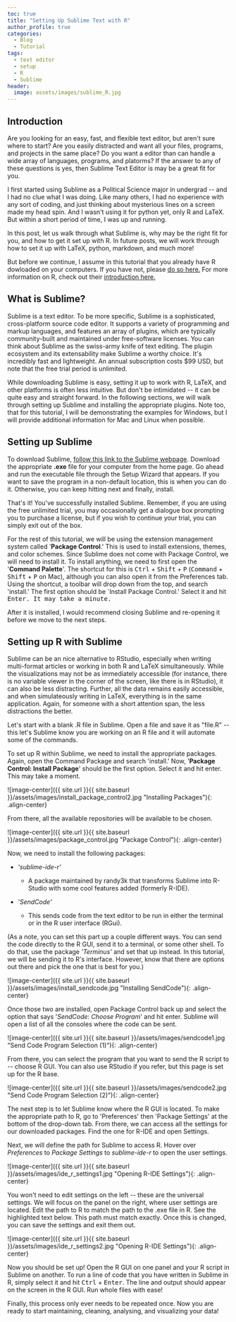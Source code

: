 ```yaml
---
toc: true
title: "Setting Up Sublime Text with R"
author_profile: true
categories:
  - Blog
  - Tutorial
tags:
  - text editor
  - setup
  - R 
  - Sublime
header: 
  image: assets/images/sublime_R.jpg
---
```




## Introduction

Are you looking for an easy, fast, and flexible text editor, but aren't sure where to start? Are you easily distracted and want all your files, programs, and projects in the same place? Do you want a editor than can handle a wide array of languages, programs, and platorms? If the answer to any of these questions is yes, then Sublime Text Editor is may be a great fit for you.

I first started using Sublime as a Political Science major in undergrad -- and I had no clue what I was doing. Like many others, I had no experience with any sort of coding, and just thinking about mysterious lines on a screen made my head spin. And I wasn't using it for python yet, only R and LaTeX. But within a short period of time, I was up and running. 

In this post, let us walk through what Sublime is, why may be the right fit for you, and how to get it set up with R. In future posts, we will work through how to set it up with LaTeX, python, markdown, and much more!

But before we continue, I assume in this tutorial that you already have R dowloaded on your computers. If you have not, please [do so here.](https://cloud.r-project.org/) For more information on R, check out their [introduction here.](https://www.r-project.org/about.html)

## What is Sublime?

Sublime is a text editor. To be more specific, Sublime is a sophisticated, cross-platform source code editor. It supports a variety of programming and markup languages, and features an array of plugins, which are typically community-built and maintained under free-software licenses. You can think about Sublime as the swiss-army knife of text editing. The plugin ecosystem and its extensability make Sublime a worthy choice. It's incredibly fast and lightweight. An annual subscription costs $99 USD, but note that the free trial period is unlimited.

While downloading Sublime is easy, setting it up to work with R, LaTeX, and other platforms is often less intuitive. But don't be intimidated -- it can be quite easy and straight forward. In the following sections, we will walk through setting up Sublime and installing the appropriate plugins. Note too, that for this tutorial, I will be demonstrating the examples for Windows, but I will provide additional information for Mac and Linux when possible.

## Setting up Sublime

To download Sublime, [follow this link to the Sublime webpage](https://www.sublimetext.com/). Download the appropriate **.exe** file for your computer from the home page. Go ahead and run the executable file through the Setup Wizard that appears. If you want to save the program in a non-default location, this is when you can do it. Otherwise, you can keep hitting next and finally, install.

That's it! You've successfully installed Sublime. Remember, if you are using the free unlimited trial, you may occasionally get a dialogue box prompting you to purchase a license, but if you wish to continue your trial, you can simply exit out of the box.

For the rest of this tutorial, we will be using the extension management system called '**Package Control**.' This is used to install extensions, themes, and color schemes. Since Sublime does not come with Package Control, we will need to install it. To install anything, we need to first open the '**Command Palette**'. The shortcut for this is <kbd>Ctrl</kbd> + <kbd>Shift</kbd> + <kbd>P</kbd> (<kbd>Command</kbd> + <kbd>Shift</kbd> + <kbd>P</kbd> on Mac), although you can also open it from the Preferences tab. Using the shortcut, a toolbar will drop down from the top, and search 'install.' The first option should be `Install Package Control.' Select it and hit <kbd>Enter<kbd>. It may take a minute.

After it is installed, I would recommend closing Sublime and re-opening it before we move to the next steps.

## Setting up R with Sublime

Sublime can be an nice alternative to RStudio, especially when writing multi-format articles or working in both R and LaTeX simultaneously. While the visualizations may not be as immediately accessible (for instance, there is no variable viewer in the corner of the screen, like there is in RStudio), it can also be less distracting. Further, all the data remains easily accessible, and when simulateously writing in LaTeX, everything is in the same application. Again, for someone with a short attention span, the less distractions the better.

Let's start with a blank .R file in Sublime. Open a file and save it as "file.R" -- this let's Sublime know you are working on an R file and it will automate some of the commands.

To set up R within Sublime, we need to install the appropriate packages. Again, open the Command Package and search 'install.' Now, '**Package Control: Install Package**' should be the first option. Select it and hit enter. This may take a moment.

![image-center]({{ site.url }}{{ site.baseurl }}/assets/images/install_package_control2.jpg "Installing Packages"){: .align-center}

From there, all the available repositories will be available to be chosen.

![image-center]({{ site.url }}{{ site.baseurl }}/assets/images/package_control.jpg "Package Control"){: .align-center}

Now, we need to install the following packages:

* _'sublime-ide-r'_
   + A package maintained by randy3k that transforms Sublime into R-Studio with some cool features added (formerly R-IDE).


* _'SendCode'_
   + This sends code from the text editor to be run in either the terminal or in the R user interface (RGui). 


(As a note, you can set this part up a couple different ways. You can send the code directly to the R GUI, send it to a terminal, or some other shell. To do that, use the package _'Terminus'_ and set that up instead. In this tutorial, we will be sending it to R's interface. However, know that there are options out there and pick the one that is best for you.)


![image-center]({{ site.url }}{{ site.baseurl }}/assets/images/install_sendcode.jpg "Installing SendCode"){: .align-center}

Once those two are installed, open Package Control back up and select the option that says '*SendCode: Choose Program*' and hit enter. Sublime will open a list of all the consoles where the code can be sent.

![image-center]({{ site.url }}{{ site.baseurl }}/assets/images/sendcode1.jpg "Send Code Program Selection (1)"){: .align-center}

From there, you can select the program that you want to send the R script to -- choose R GUI. You can also use RStudio if you refer, but this page is set up for the R base. 

![image-center]({{ site.url }}{{ site.baseurl }}/assets/images/sendcode2.jpg "Send Code Program Selection (2)"){: .align-center}

The next step is to let Sublime know where the R GUI is located. To make the appropriate path to R, go to 'Preferences' then 'Package Settings' at the bottom of the drop-down tab. From there, we can access all the settings for our downloaded packages. Find the one for R-IDE and open Settings. 

Next, we will define the path for Sublime to access R. Hover over *Preferences* to *Package Settings* to *sublime-ide-r* to open the user settings. 

![image-center]({{ site.url }}{{ site.baseurl }}/assets/images/ide_r_settings1.jpg "Opening R-IDE Settings"){: .align-center}


You won't need to edit settings on the left -- these are the universal settings. We will focus on the panel on the right, where user settings are located. Edit the path to R to match the path to the .exe file in R. See the highlighted text below. This path must match exactly. Once this is changed, you can save the settings and exit them out. 

![image-center]({{ site.url }}{{ site.baseurl }}/assets/images/ide_r_settings2.jpg "Opening R-IDE Settings"){: .align-center}

Now you should be set up! Open the R GUI on one panel and your R script in Sublime on another. To run a line of code that you have written in Sublime in R, simply select it and hit <kbd>Ctrl</kbd> + <kbd>Enter</kbd>. The line and output should appear on the screen in the R GUI. Run whole files with ease!

Finally, this process only ever needs to be repeated once. Now you are ready to start maintaining, cleaning, analysing, and visualizing your data!














<!-- A notice displays information that explains nearby content. Often used to call attention to a particular detail.

When using Kramdown `{: .notice}` can be added after a sentence to assign the `.notice` to the `<p></p>` element. 

**Changes in Service:** We just updated our [privacy policy](#) here to better service our customers. We recommend reviewing the changes.
{: .notice}

**Primary Notice:** Lorem ipsum dolor sit amet, consectetur adipiscing elit. Integer nec odio. [Praesent libero](#). Sed cursus ante dapibus diam. Sed nisi. Nulla quis sem at nibh elementum imperdiet.
{: .notice--primary}

**Info Notice:** Lorem ipsum dolor sit amet, [consectetur adipiscing elit](#). Integer nec odio. Praesent libero. Sed cursus ante dapibus diam. Sed nisi. Nulla quis sem at nibh elementum imperdiet.
{: .notice--info}

**Warning Notice:** Lorem ipsum dolor sit amet, consectetur adipiscing elit. [Integer nec odio](#). Praesent libero. Sed cursus ante dapibus diam. Sed nisi. Nulla quis sem at nibh elementum imperdiet.
{: .notice--warning}

**Danger Notice:** Lorem ipsum dolor sit amet, [consectetur adipiscing](#) elit. Integer nec odio. Praesent libero. Sed cursus ante dapibus diam. Sed nisi. Nulla quis sem at nibh elementum imperdiet.
{: .notice--danger}

**Success Notice:** Lorem ipsum dolor sit amet, consectetur adipiscing elit. Integer nec odio. Praesent libero. Sed cursus ante dapibus diam. Sed nisi. Nulla quis sem at [nibh elementum](#) imperdiet.
{: .notice--success}

Want to wrap several paragraphs or other elements in a notice? Using Liquid to capture the content and then filter it with `markdownify` is a good way to go.

```html
{% raw %}{% capture notice-2 %}
#### New Site Features

* You can now have cover images on blog pages
* Drafts will now auto-save while writing
{% endcapture %}{% endraw %}

<div class="notice">{% raw %}{{ notice-2 | markdownify }}{% endraw %}</div>
```

{% capture notice-2 %}
#### New Site Features

* You can now have cover images on blog pages
* Drafts will now auto-save while writing
{% endcapture %}

<div class="notice">
  {{ notice-2 | markdownify }}
</div>

Or you could skip the capture and stick with straight HTML.

```html
<div class="notice">
  <h4>Message</h4>
  <p>A basic message.</p>
</div>
```

<div class="notice">
  <h4>Message</h4>
  <p>A basic message.</p>
</div> -->